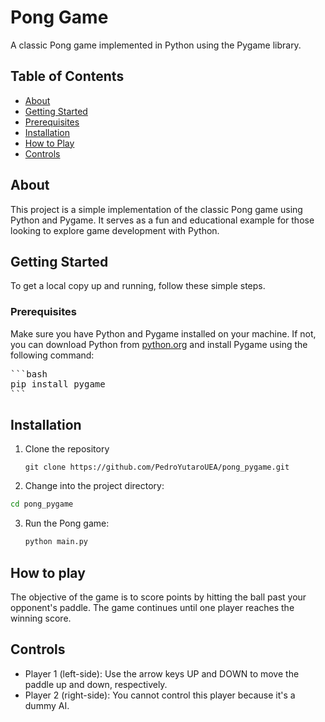 # Pong Game

A classic Pong game implemented in Python using the Pygame library.

## Table of Contents

- [About](#about)
- [Getting Started](#getting-started)
- [Prerequisites](#prerequisites)
- [Installation](#installation)
- [How to Play](#how-to-play)
- [Controls](#controls)

## About

This project is a simple implementation of the classic Pong game using Python and Pygame. It serves as a fun and educational example for those looking to explore game development with Python.

## Getting Started

To get a local copy up and running, follow these simple steps.

### Prerequisites

Make sure you have Python and Pygame installed on your machine. If not, you can download Python from [python.org](https://www.python.org/downloads/) and install Pygame using the following command:

<pre>
```bash
pip install pygame
```
</pre>
## Installation
1. Clone the repository
   ```
   git clone https://github.com/PedroYutaroUEA/pong_pygame.git
   ```
2. Change into the project directory:
  ```bash
  cd pong_pygame
  ```
3. Run the Pong game:
   ```bash
   python main.py
   ```
## How to play
The objective of the game is to score points by hitting the ball past your opponent's paddle. The game continues until one player reaches the winning score.

## Controls
- Player 1 (left-side): Use the arrow keys UP and DOWN to move the paddle up and down, respectively.
- Player 2 (right-side): You cannot control this player because it's a dummy AI.
